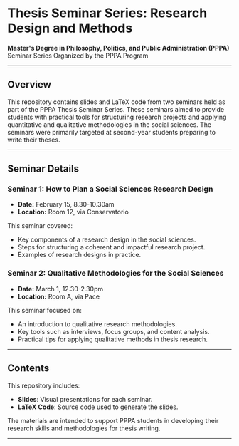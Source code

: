 # Thesis Seminar Series: Research Design and Methods

**Master's Degree in Philosophy, Politics, and Public Administration (PPPA)**  
Seminar Series Organized by the PPPA Program  

---

## Overview

This repository contains slides and LaTeX code from two seminars held as part of the PPPA Thesis Seminar Series. These seminars aimed to provide students with practical tools for structuring research projects and applying quantitative and qualitative methodologies in the social sciences.
The seminars were primarily targeted at second-year students preparing to write their theses. 

---

## Seminar Details

### Seminar 1: How to Plan a Social Sciences Research Design  
- **Date:** February 15, 8.30-10.30am  
- **Location:** Room 12, via Conservatorio  

This seminar covered:  
- Key components of a research design in the social sciences.  
- Steps for structuring a coherent and impactful research project.  
- Examples of research designs in practice.  

### Seminar 2: Qualitative Methodologies for the Social Sciences  
- **Date:** March 1, 12.30-2.30pm  
- **Location:** Room A, via Pace  

This seminar focused on:  
- An introduction to qualitative research methodologies.  
- Key tools such as interviews, focus groups, and content analysis.  
- Practical tips for applying qualitative methods in thesis research.  

---

## Contents

This repository includes:  
- **Slides**: Visual presentations for each seminar.  
- **LaTeX Code**: Source code used to generate the slides.  

The materials are intended to support PPPA students in developing their research skills and methodologies for thesis writing.  

---


